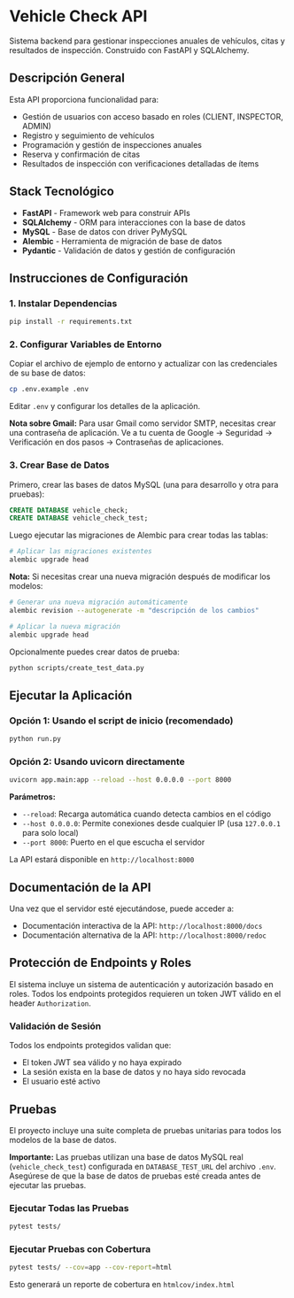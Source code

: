 # Vehicle Check API

Sistema backend para gestionar inspecciones anuales de vehículos, citas y resultados de inspección. Construido con FastAPI y SQLAlchemy.

## Descripción General

Esta API proporciona funcionalidad para:
- Gestión de usuarios con acceso basado en roles (CLIENT, INSPECTOR, ADMIN)
- Registro y seguimiento de vehículos
- Programación y gestión de inspecciones anuales
- Reserva y confirmación de citas
- Resultados de inspección con verificaciones detalladas de ítems

## Stack Tecnológico

- **FastAPI** - Framework web para construir APIs
- **SQLAlchemy** - ORM para interacciones con la base de datos
- **MySQL** - Base de datos con driver PyMySQL
- **Alembic** - Herramienta de migración de base de datos
- **Pydantic** - Validación de datos y gestión de configuración

## Instrucciones de Configuración

### 1. Instalar Dependencias

```bash
pip install -r requirements.txt
```

### 2. Configurar Variables de Entorno

Copiar el archivo de ejemplo de entorno y actualizar con las credenciales de su base de datos:

```bash
cp .env.example .env
```

Editar `.env` y configurar los detalles de la aplicación.

**Nota sobre Gmail:** Para usar Gmail como servidor SMTP, necesitas crear una contraseña de aplicación. Ve a tu cuenta de Google → Seguridad → Verificación en dos pasos → Contraseñas de aplicaciones.

### 3. Crear Base de Datos

Primero, crear las bases de datos MySQL (una para desarrollo y otra para pruebas):

```sql
CREATE DATABASE vehicle_check;
CREATE DATABASE vehicle_check_test;
```

Luego ejecutar las migraciones de Alembic para crear todas las tablas:

```bash
# Aplicar las migraciones existentes
alembic upgrade head
```

**Nota:** Si necesitas crear una nueva migración después de modificar los modelos:

```bash
# Generar una nueva migración automáticamente
alembic revision --autogenerate -m "descripción de los cambios"

# Aplicar la nueva migración
alembic upgrade head
```

Opcionalmente puedes crear datos de prueba:
```bash
python scripts/create_test_data.py
```

## Ejecutar la Aplicación

### Opción 1: Usando el script de inicio (recomendado)

```bash
python run.py
```

### Opción 2: Usando uvicorn directamente

```bash
uvicorn app.main:app --reload --host 0.0.0.0 --port 8000
```

**Parámetros:**
- `--reload`: Recarga automática cuando detecta cambios en el código
- `--host 0.0.0.0`: Permite conexiones desde cualquier IP (usa `127.0.0.1` para solo local)
- `--port 8000`: Puerto en el que escucha el servidor

La API estará disponible en `http://localhost:8000`

## Documentación de la API

Una vez que el servidor esté ejecutándose, puede acceder a:
- Documentación interactiva de la API: `http://localhost:8000/docs`
- Documentación alternativa de la API: `http://localhost:8000/redoc`

## Protección de Endpoints y Roles

El sistema incluye un sistema de autenticación y autorización basado en roles. Todos los endpoints protegidos requieren un token JWT válido en el header `Authorization`.

### Validación de Sesión

Todos los endpoints protegidos validan que:
- El token JWT sea válido y no haya expirado
- La sesión exista en la base de datos y no haya sido revocada
- El usuario esté activo

## Pruebas

El proyecto incluye una suite completa de pruebas unitarias para todos los modelos de la base de datos.

**Importante:** Las pruebas utilizan una base de datos MySQL real (`vehicle_check_test`) configurada en `DATABASE_TEST_URL` del archivo `.env`. Asegúrese de que la base de datos de pruebas esté creada antes de ejecutar las pruebas.

### Ejecutar Todas las Pruebas

```bash
pytest tests/
```

### Ejecutar Pruebas con Cobertura

```bash
pytest tests/ --cov=app --cov-report=html
```

Esto generará un reporte de cobertura en `htmlcov/index.html`

